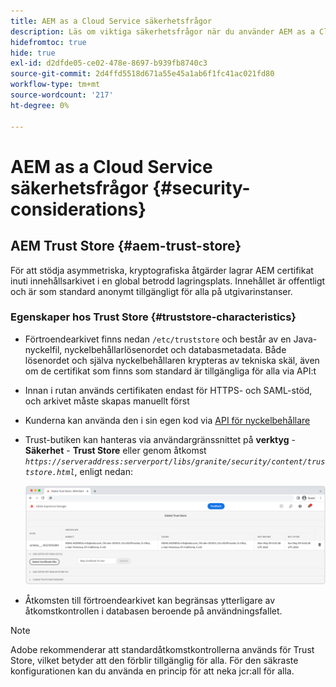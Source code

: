 ```yaml
---
title: AEM as a Cloud Service säkerhetsfrågor
description: Läs om viktiga säkerhetsfrågor när du använder AEM as a Cloud Service
hidefromtoc: true
hide: true
exl-id: d2dfde05-ce02-478e-8697-b939fb8740c3
source-git-commit: 2d4ffd5518d671a55e45a1ab6f1fc41ac021fd80
workflow-type: tm+mt
source-wordcount: '217'
ht-degree: 0%

---
```


# AEM as a Cloud Service säkerhetsfrågor {#security-considerations}

## AEM Trust Store {#aem-trust-store}

För att stödja asymmetriska, kryptografiska åtgärder lagrar AEM certifikat inuti innehållsarkivet i en global betrodd lagringsplats. Innehållet är offentligt och är som standard anonymt tillgängligt för alla på utgivarinstanser.

### Egenskaper hos Trust Store {#truststore-characteristics}

* Förtroendearkivet finns nedan `/etc/truststore` och består av en Java-nyckelfil, nyckelbehållarlösenordet och databasmetadata. Både lösenordet och själva nyckelbehållaren krypteras av tekniska skäl, även om de certifikat som finns som standard är tillgängliga för alla via API:t
* Innan i rutan används certifikaten endast för HTTPS- och SAML-stöd, och arkivet måste skapas manuellt först
* Kunderna kan använda den i sin egen kod via [API för nyckelbehållare](https://developer.adobe.com/experience-manager/reference-materials/6-5/javadoc/com/adobe/granite/keystore/KeyStoreService.html#getTrustStore-org.apache.sling.api.resource.ResourceResolver-)
* Trust-butiken kan hanteras via användargränssnittet på **verktyg** - **Säkerhet** - **Trust Store** eller genom åtkomst *`https://serveraddress:serverport/libs/granite/security/content/truststore.html`*, enligt nedan:

  ![Hantering av betrodda arkiv](/help/security/assets/global-trust-store-modified.png)

* Åtkomsten till förtroendearkivet kan begränsas ytterligare av åtkomstkontrollen i databasen beroende på användningsfallet.

>[!NOTE]
>
>Adobe rekommenderar att standardåtkomstkontrollerna används för Trust Store, vilket betyder att den förblir tillgänglig för alla. För den säkraste konfigurationen kan du använda en princip för att neka jcr:all för alla.

<!--
Commenting out section for now as requested by Lars

## Anonymous Permission Hardening Package {#anonymous-permission-hardening-package}

For more information on the Anonymous Hardening Package, see [Security Checklist](https://experienceleague.adobe.com/docs/experience-manager-65/administering/security/security-checklist.html#anonymous-permission-hardening-package).
-->
